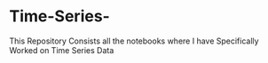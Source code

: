 # Time-Series-
This Repository Consists all the notebooks where I have Specifically Worked on Time Series Data
